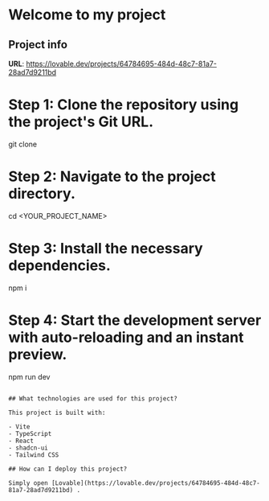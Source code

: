 # Welcome to my project

## Project info

**URL**: https://lovable.dev/projects/64784695-484d-48c7-81a7-28ad7d9211bd

# Step 1: Clone the repository using the project's Git URL.
git clone 

# Step 2: Navigate to the project directory.
cd <YOUR_PROJECT_NAME>

# Step 3: Install the necessary dependencies.
npm i

# Step 4: Start the development server with auto-reloading and an instant preview.
npm run dev
```

## What technologies are used for this project?

This project is built with:

- Vite
- TypeScript
- React
- shadcn-ui
- Tailwind CSS

## How can I deploy this project?

Simply open [Lovable](https://lovable.dev/projects/64784695-484d-48c7-81a7-28ad7d9211bd) .


